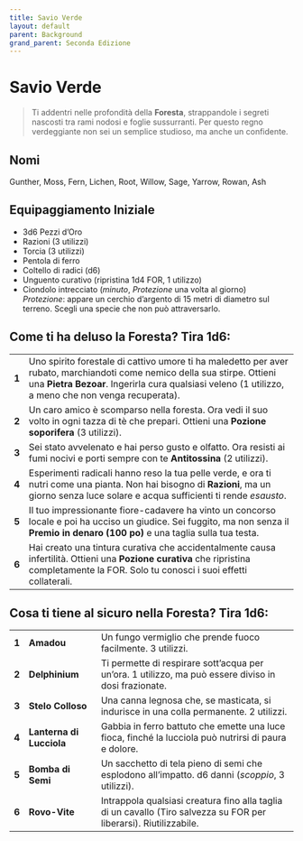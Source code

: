 ```yaml
---
title: Savio Verde
layout: default
parent: Background
grand_parent: Seconda Edizione
---
```


# Savio Verde

> Ti addentri nelle profondità della **Foresta**, strappandole i segreti nascosti tra rami nodosi e foglie sussurranti. Per questo regno verdeggiante non sei un semplice studioso, ma anche un confidente.

## Nomi

Gunther, Moss, Fern, Lichen, Root, Willow, Sage, Yarrow, Rowan, Ash

## Equipaggiamento Iniziale

- 3d6 Pezzi d’Oro  
- Razioni (3 utilizzi)  
- Torcia (3 utilizzi)  
- Pentola di ferro  
- Coltello di radici (d6)  
- Unguento curativo (ripristina 1d4 FOR, 1 utilizzo)  
- Ciondolo intrecciato (_minuto_, _Protezione_ una volta al giorno)  
_Protezione_: appare un cerchio d’argento di 15 metri di diametro sul terreno. Scegli una specie che non può attraversarlo.

## Come ti ha deluso la Foresta? Tira 1d6:

|       |                                                                                                                                                                                                                                  |
| ----- | -------------------------------------------------------------------------------------------------------------------------------------------------------------------------------------------------------------------------------- |
| **1** | Uno spirito forestale di cattivo umore ti ha maledetto per aver rubato, marchiandoti come nemico della sua stirpe. Ottieni una **Pietra Bezoar**. Ingerirla cura qualsiasi veleno (1 utilizzo, a meno che non venga recuperata). |
| **2** | Un caro amico è scomparso nella foresta. Ora vedi il suo volto in ogni tazza di tè che prepari. Ottieni una **Pozione soporifera** (3 utilizzi).                                                                                 |
| **3** | Sei stato avvelenato e hai perso gusto e olfatto. Ora resisti ai fumi nocivi e porti sempre con te **Antitossina** (2 utilizzi).                                                                                                 |
| **4** | Esperimenti radicali hanno reso la tua pelle verde, e ora ti nutri come una pianta. Non hai bisogno di **Razioni**, ma un giorno senza luce solare e acqua sufficienti ti rende _esausto_.                                       |
| **5** | Il tuo impressionante fiore-cadavere ha vinto un concorso locale e poi ha ucciso un giudice. Sei fuggito, ma non senza il **Premio in denaro (100 po)** e una taglia sulla tua testa.                                            |
| **6** | Hai creato una tintura curativa che accidentalmente causa infertilità. Ottieni una **Pozione curativa** che ripristina completamente la FOR. Solo tu conosci i suoi effetti collaterali.                                         |

## Cosa ti tiene al sicuro nella Foresta? Tira 1d6:

|       |                          |                                                                                                                    |
| ----- | ------------------------ | ------------------------------------------------------------------------------------------------------------------ |
| **1** | **Amadou**               | Un fungo vermiglio che prende fuoco facilmente. 3 utilizzi.                                                        |
| **2** | **Delphinium**           | Ti permette di respirare sott’acqua per un’ora. 1 utilizzo, ma può essere diviso in dosi frazionate.               |
| **3** | **Stelo Colloso**        | Una canna legnosa che, se masticata, si indurisce in una colla permanente. 2 utilizzi.                             |
| **4** | **Lanterna di Lucciola** | Gabbia in ferro battuto che emette una luce fioca, finché la lucciola può nutrirsi di paura e dolore.              |
| **5** | **Bomba di Semi**        | Un sacchetto di tela pieno di semi che esplodono all’impatto. d6 danni (_scoppio_, 3 utilizzi).                    |
| **6** | **Rovo-Vite**            | Intrappola qualsiasi creatura fino alla taglia di un cavallo (Tiro salvezza su FOR per liberarsi). Riutilizzabile. |
